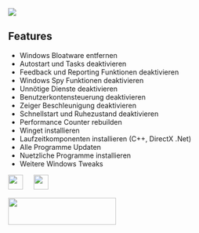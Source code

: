 <img src="https://github.com/Marvin700/Windows_Optimisation_Pack/blob/main/_Files/Titelbild.png">


## Features
* Windows Bloatware entfernen
* Autostart und Tasks deaktivieren
* Feedback und Reporting Funktionen deaktivieren
* Windows Spy Funktionen deaktivieren
* Unnötige Dienste deaktivieren
* Benutzerkontensteuerung deaktivieren
* Zeiger Beschleunigung deaktivieren
* Schnellstart und Ruhezustand deaktivieren
* Performance Counter rebuilden
* Winget installieren
* Laufzeitkomponenten installieren (C++, DirectX .Net)
* Alle Programme Updaten
* Nuetzliche Programme installieren
* Weitere Windows Tweaks

<img src="https://upload.wikimedia.org/wikipedia/commons/0/05/Windows_10_Logo.svg" height="30px"/> &emsp; <img src="https://upload.wikimedia.org/wikipedia/commons/e/e6/Windows_11_logo.svg" height="30px"/>



<a href="https://github.com/farag2/Sophia-Script-for-Windows/releases/latest"><img src="https://raw.githubusercontent.com/farag2/Sophia-Script-for-Windows/master/img/SSdownloadbutton.svg" width=220px height=55px></a>
